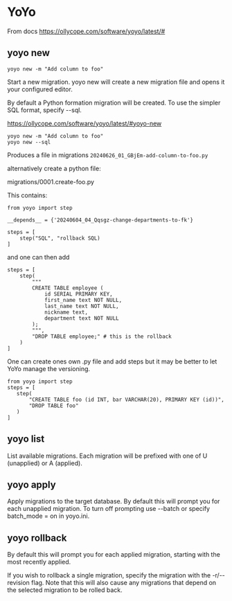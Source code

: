 # YoYo
 
From docs https://ollycope.com/software/yoyo/latest/#
 
## yoyo new

`yoyo new -m "Add column to foo"`

Start a new migration. yoyo new will create a new migration file and opens it your configured editor.

By default a Python formation migration will be created. To use the simpler SQL format, specify --sql.

https://ollycope.com/software/yoyo/latest/#yoyo-new

```
yoyo new -m "Add column to foo"
yoyo new --sql
```

Produces a file in migrations `20240626_01_GBjEm-add-column-to-foo.py`

alternatively create a python file:

migrations/0001.create-foo.py

This contains:

```
from yoyo import step

__depends__ = {'20240604_04_Qqsgz-change-departments-to-fk'}

steps = [
    step("SQL", "rollback SQL)
]
```
and one can then add 
```
steps = [
    step(
        """
        CREATE TABLE employee (
            id SERIAL PRIMARY KEY,
            first_name text NOT NULL,
            last_name text NOT NULL,
            nickname text,
            department text NOT NULL
        );
        """,
        "DROP TABLE employee;" # this is the rollback
    )
]
```

One can create ones own .py file and add steps but it may be better to let YoYo manage the versioning.

```
from yoyo import step
steps = [
   step(
       "CREATE TABLE foo (id INT, bar VARCHAR(20), PRIMARY KEY (id))",
       "DROP TABLE foo"
   )
]
```
## yoyo list
List available migrations. Each migration will be prefixed with one of U (unapplied) or A (applied).

## yoyo apply

Apply migrations to the target database. By default this will prompt you for each unapplied migration. To turn off prompting use --batch or specify batch_mode = on in yoyo.ini.

## yoyo rollback
By default this will prompt you for each applied migration, starting with the most recently applied.

If you wish to rollback a single migration, specify the migration with the -r/--revision flag. Note that this will also cause any migrations that depend on the selected migration to be rolled back.